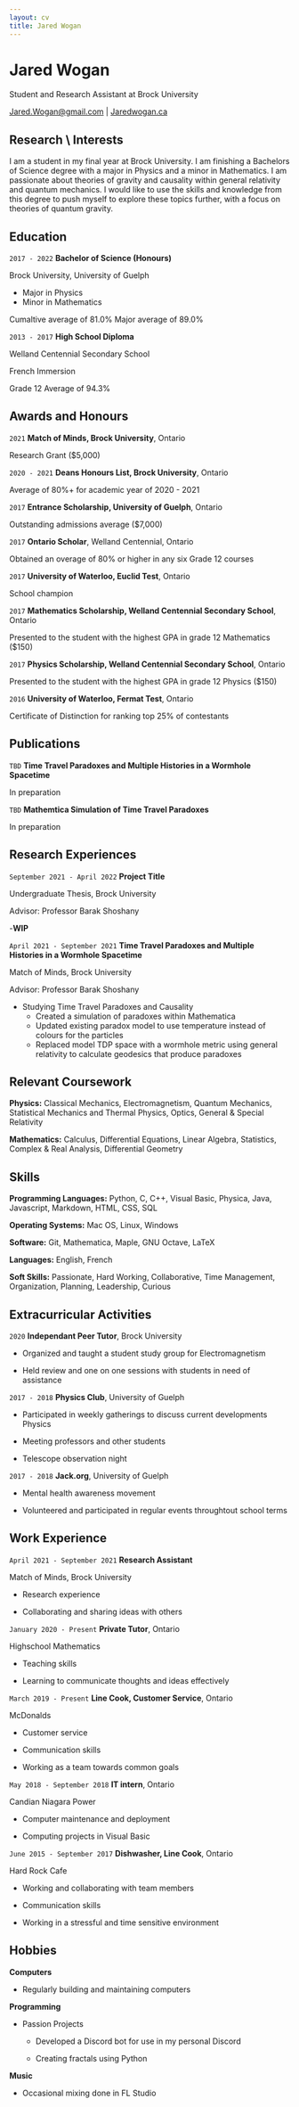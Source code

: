 ```yaml
---
layout: cv
title: Jared Wogan
---
```

# Jared Wogan
Student and Research Assistant at Brock University

<div id="webaddress">
<a href="mailto:jared.wogan@gmail.com">Jared.Wogan@gmail.com</a>
| <a href="https://jaredwogan.ca">Jaredwogan.ca</a>
</div>


## Research \ Interests

I am a student in my final year at Brock University. I am finishing a Bachelors of Science degree with a
major in Physics and a minor in Mathematics. I am passionate about theories of gravity and causality
within general relativity and quantum mechanics. I would like to use the skills and knowledge from this degree
to push myself to explore these topics further, with a focus on theories of quantum gravity.


## Education

`2017 - 2022`
__Bachelor of Science (Honours)__

Brock University, University of Guelph

- Major in Physics
- Minor in Mathematics

Cumaltive average of 81.0%
Major average of 89.0%

`2013 - 2017`
__High School Diploma__

Welland Centennial Secondary School

French Immersion

Grade 12 Average of 94.3%


## Awards and Honours

`2021`
__Match of Minds, Brock University__, Ontario

Research Grant ($5,000)


`2020 - 2021`
__Deans Honours List, Brock University__, Ontario

Average of 80%+ for academic year of 2020 - 2021


`2017`
__Entrance Scholarship, University of Guelph__, Ontario

Outstanding admissions average ($7,000)


`2017`
__Ontario Scholar__, Welland Centennial, Ontario

Obtained an overage of 80% or higher in any six Grade 12 courses


`2017`
__University of Waterloo, Euclid Test__, Ontario

School champion


`2017`
__Mathematics Scholarship, Welland Centennial Secondary School__, Ontario

Presented to the student with the highest GPA in grade 12 Mathematics ($150)


`2017`
__Physics Scholarship, Welland Centennial Secondary School__, Ontario

Presented to the student with the highest GPA in grade 12 Physics ($150)


`2016`
__University of Waterloo, Fermat Test__, Ontario

Certificate of Distinction for ranking top 25% of contestants


## Publications

`TBD`
__Time Travel Paradoxes and Multiple Histories in a Wormhole Spacetime__

In preparation


`TBD`
__Mathemtica Simulation of Time Travel Paradoxes__

In preparation


## Research Experiences

`September 2021 - April 2022`
__Project Title__

Undergraduate Thesis, Brock University

Advisor: Professor Barak Shoshany

-__WIP__

`April 2021 - September 2021`
__Time Travel Paradoxes and Multiple Histories in a Wormhole Spacetime__

Match of Minds, Brock University

Advisor: Professor Barak Shoshany

- Studying Time Travel Paradoxes and Causality
    - Created a simulation of paradoxes within Mathematica
    - Updated existing paradox model to use temperature instead of colours for the particles
    - Replaced model TDP space with a wormhole metric using general relativity to calculate geodesics that produce paradoxes


## Relevant Coursework

__Physics:__ Classical Mechanics, Electromagnetism, Quantum Mechanics, Statistical Mechanics and Thermal Physics, Optics, General & Special Relativity

__Mathematics:__ Calculus, Differential Equations, Linear Algebra, Statistics, Complex & Real Analysis, Differential Geometry


## Skills

__Programming Languages:__ Python, C, C++, Visual Basic, Physica, Java, Javascript, Markdown, HTML, CSS, SQL

__Operating Systems:__ Mac OS, Linux, Windows

__Software:__ Git, Mathematica, Maple, GNU Octave, LaTeX

__Languages:__ English, French

__Soft Skills:__ Passionate, Hard Working, Collaborative, Time Management, Organization, Planning, Leadership, Curious


## Extracurricular Activities

`2020`
__Independant Peer Tutor__, Brock University

- Organized and taught a student study group for Electromagnetism

- Held review and one on one sessions with students in need of assistance


`2017 - 2018`
__Physics Club__, University of Guelph

- Participated in weekly gatherings to discuss current developments Physics

- Meeting professors and other students

- Telescope observation night

`2017 - 2018`
__Jack.org__, University of Guelph

- Mental health awareness movement

- Volunteered and participated in regular events throughtout school terms


## Work Experience

`April 2021 - September 2021`
__Research Assistant__

Match of Minds, Brock University

- Research experience

- Collaborating and sharing ideas with others


`January 2020 - Present`
__Private Tutor__, Ontario

Highschool Mathematics

- Teaching skills

- Learning to communicate thoughts and ideas effectively


`March 2019 - Present`
__Line Cook, Customer Service__, Ontario

McDonalds

- Customer service

- Communication skills

- Working as a team towards common goals


`May 2018 - September 2018`
__IT intern__, Ontario

Candian Niagara Power

- Computer maintenance and deployment

- Computing projects in Visual Basic


`June 2015 - September 2017`
__Dishwasher, Line Cook__, Ontario

Hard Rock Cafe

- Working and collaborating with team members

- Communication skills

- Working in a stressful and time sensitive environment


## Hobbies

__Computers__

- Regularly building and maintaining computers


__Programming__

- Passion Projects

    - Developed a Discord bot for use in my personal Discord

    - Creating fractals using Python


__Music__
- Occasional mixing done in FL Studio






